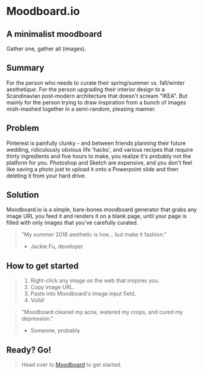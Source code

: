 # Moodboard.io #

<!-- 
> This material was originally posted [here](http://www.quora.com/What-is-Amazons-approach-to-product-development-and-product-management). It is reproduced here for posterities sake.

There is an approach called "working backwards" that is widely used at Amazon. They work backwards from the customer, rather than starting with an idea for a product and trying to bolt customers onto it. While working backwards can be applied to any specific product decision, using this approach is especially important when developing new products or features.

For new initiatives a product manager typically starts by writing an internal press release announcing the finished product. The target audience for the press release is the new/updated product's customers, which can be retail customers or internal users of a tool or technology. Internal press releases are centered around the customer problem, how current solutions (internal or external) fail, and how the new product will blow away existing solutions.

If the benefits listed don't sound very interesting or exciting to customers, then perhaps they're not (and shouldn't be built). Instead, the product manager should keep iterating on the press release until they've come up with benefits that actually sound like benefits. Iterating on a press release is a lot less expensive than iterating on the product itself (and quicker!).

If the press release is more than a page and a half, it is probably too long. Keep it simple. 3-4 sentences for most paragraphs. Cut out the fat. Don't make it into a spec. You can accompany the press release with a FAQ that answers all of the other business or execution questions so the press release can stay focused on what the customer gets. My rule of thumb is that if the press release is hard to write, then the product is probably going to suck. Keep working at it until the outline for each paragraph flows. 

Oh, and I also like to write press-releases in what I call "Oprah-speak" for mainstream consumer products. Imagine you're sitting on Oprah's couch and have just explained the product to her, and then you listen as she explains it to her audience. That's "Oprah-speak", not "Geek-speak".

Once the project moves into development, the press release can be used as a touchstone; a guiding light. The product team can ask themselves, "Are we building what is in the press release?" If they find they're spending time building things that aren't in the press release (overbuilding), they need to ask themselves why. This keeps product development focused on achieving the customer benefits and not building extraneous stuff that takes longer to build, takes resources to maintain, and doesn't provide real customer benefit (at least not enough to warrant inclusion in the press release).
 -->
 
## A minimalist moodboard ##
Gather one, gather all (images).

## Summary ##
For the person who needs to curate their spring/summer vs. fall/winter aestheti*que*. 
For the person upgrading their interior design to a Scandinavian post-modern architecture that doesn't scream "IKEA".
But mainly for the person trying to draw inspiration from a bunch of images mish-mashed together in a semi-random, pleasing manner.

## Problem ##
Pinterest is painfully clunky - and between friends planning their future wedding, ridiculously obvious life 'hacks', and various recipes that require thirty ingredients and five hours to make, you realize it's probably not the platform for you. 
Photoshop and Sketch are expensive, and you don't feel like saving a photo just to upload it onto a Powerpoint slide and then deleting it from your hard drive.

## Solution ##
Moodboard.io is a simple, bare-bones moodboard generator that grabs any image URL you feed it and renders it on a blank page, until your page is filled with only images that you've carefully curated.

> "My summer 2018 aesthetic is hoe... but make it fashion."
> - Jackie Fu, developer

## How to get started ##
  > 1. Right-click any image on the web that inspires you.
  > 2. Copy image URL.
  > 3. Paste into Moodboard's image input field.
  > 4. Voilà!

> "Moodboard cleared my acne, watered my crops, and cured my depression."
> - Someone, probably 

## Ready? Go! ##
  > Head over to [Moodboard](http://moodboarded.herokuapp.com) to get started.